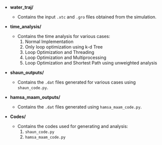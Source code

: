 - **water_traj/**
  - Contains the input `.xtc` and `.gro` files obtained from the simulation.

- **time_analysis/**
  - Contains the time analysis for various cases:
    1. Normal Implementation
    2. Only loop optimization using k-d Tree
    3. Loop Optimization and Threading
    4. Loop Optimization and Multiprocessing
    5. Loop Optimization and Shortest Path using unweighted analysis

- **shaun_outputs/**
  - Contains the `.dat` files generated for various cases using `shaun_code.py`.

- **hamsa_maam_outputs/**
  - Contains the `.dat` files generated using `hamsa_maam_code.py`.

- **Codes/**
  - Contains the codes used for generating and analysis:
    1. `shaun_code.py`
    2. `hamsa_maam_code.py`

